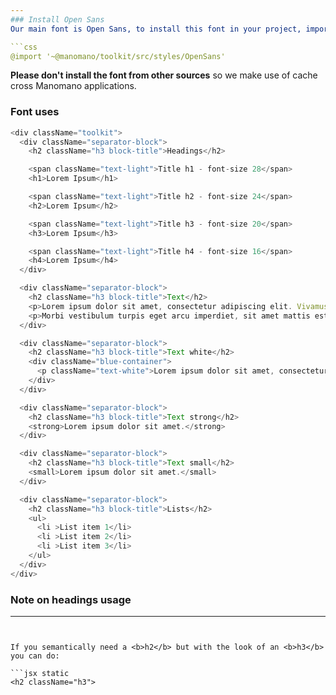 ```yaml
---
### Install Open Sans
Our main font is Open Sans, to install this font in your project, import the required sass file provided by the toolkit:

```css
@import '~@manomano/toolkit/src/styles/OpenSans'
```

**Please don't install the font from other sources** so we make use of cache cross Manomano applications.

### Font uses

```js
<div className="toolkit">
  <div className="separator-block">
    <h2 className="h3 block-title">Headings</h2>

    <span className="text-light">Title h1 - font-size 28</span>
    <h1>Lorem Ipsum</h1>

    <span className="text-light">Title h2 - font-size 24</span>
    <h2>Lorem Ipsum</h2>

    <span className="text-light">Title h3 - font-size 20</span>
    <h3>Lorem Ipsum</h3>

    <span className="text-light">Title h4 - font-size 16</span>
    <h4>Lorem Ipsum</h4>
  </div>

  <div className="separator-block">
    <h2 className="h3 block-title">Text</h2>
    <p>Lorem ipsum dolor sit amet, consectetur adipiscing elit. Vivamus bibendum ipsum sit amet odio interdum, eget elementum nibh euismod. Phasellus facilisis augue non ipsum semper semper. Morbi mollis tellus a elit faucibus molestie. Class aptent taciti sociosqu ad litora torquent per conubia nostra, per inceptos himenaeos. Nulla eu aliquet dui, vitae fermentum sapien. Praesent feugiat luctus mollis.</p>
    <p>Morbi vestibulum turpis eget arcu imperdiet, sit amet mattis est vulputate. In hac habitasse platea dictumst. Proin dictum erat nisi, et gravida magna bibendum ut. Suspendisse libero nisl, tincidunt vel massa vel, mattis faucibus nibh. Maecenas posuere, tellus varius tempus pulvinar, nibh tellus rhoncus mi, a scelerisque ligula dui eu neque.</p>
  </div>

  <div className="separator-block">
    <h2 className="h3 block-title">Text white</h2>
    <div className="blue-container">
      <p className="text-white">Lorem ipsum dolor sit amet, consectetur adipiscing elit. Vivamus bibendum ipsum sit amet odio interdum, eget elementum nibh euismod. Phasellus facilisis augue non ipsum semper semper. Morbi mollis tellus a elit faucibus molestie. Class aptent taciti sociosqu ad litora torquent per conubia nostra, per inceptos himenaeos. Nulla eu aliquet dui, vitae fermentum sapien. Praesent feugiat luctus mollis.</p>
    </div>
  </div>

  <div className="separator-block">
    <h2 className="h3 block-title">Text strong</h2>
    <strong>Lorem ipsum dolor sit amet.</strong>
  </div>

  <div className="separator-block">
    <h2 className="h3 block-title">Text small</h2>
    <small>Lorem ipsum dolor sit amet.</small>
  </div>

  <div className="separator-block">
    <h2 className="h3 block-title">Lists</h2>
    <ul>
      <li >List item 1</li>
      <li >List item 2</li>
      <li >List item 3</li>
    </ul>
  </div>
</div>
```

### Note on headings usage
---
```


If you semantically need a <b>h2</b> but with the look of an <b>h3</b> you can do:

```jsx static
<h2 className="h3">
```
